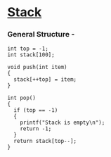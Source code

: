# [Stack](https://www.geeksforgeeks.org/stack-data-structure/)

### General Structure - 

```
int top = -1;
int stack[100];

void push(int item)
{
  stack[++top] = item;
}

int pop()
{
  if (top == -1)
  {
    printf("Stack is empty\n");
    return -1;
  }
  return stack[top--];
}
```
